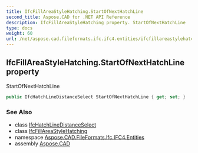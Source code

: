 ```yaml
---
title: IfcFillAreaStyleHatching.StartOfNextHatchLine
second_title: Aspose.CAD for .NET API Reference
description: IfcFillAreaStyleHatching property. StartOfNextHatchLine
type: docs
weight: 60
url: /net/aspose.cad.fileformats.ifc.ifc4.entities/ifcfillareastylehatching/startofnexthatchline/
---
```

## IfcFillAreaStyleHatching.StartOfNextHatchLine property

StartOfNextHatchLine

```csharp
public IfcHatchLineDistanceSelect StartOfNextHatchLine { get; set; }
```

### See Also

* class [IfcHatchLineDistanceSelect](../../../aspose.cad.fileformats.ifc.ifc4.types/ifchatchlinedistanceselect/)
* class [IfcFillAreaStyleHatching](../)
* namespace [Aspose.CAD.FileFormats.Ifc.IFC4.Entities](../../ifcfillareastylehatching/)
* assembly [Aspose.CAD](../../../)


